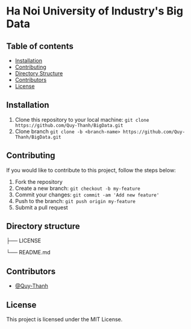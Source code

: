 # Ha Noi University of Industry's Big Data

## Table of contents

- [Installation](#Installation)
- [Contributing](#Contributing)
- [Directory Structure](#Directory-structure)
- [Contributors](#Contributors)
- [License](#License)

## Installation

1. Clone this repository to your local machine: `git clone https://github.com/Quy-Thanh/BigData.git`
2. Clone branch `git clone -b <branch-name> https://github.com/Quy-Thanh/BigData.git`

## Contributing

If you would like to contribute to this project, follow the steps below:

1. Fork the repository
2. Create a new branch: `git checkout -b my-feature`
3. Commit your changes: `git commit -am 'Add new feature'`
4. Push to the branch: `git push origin my-feature`
5. Submit a pull request


## Directory structure

├── LICENSE

└── README.md

## Contributors

- [@Quy-Thanh](https://github.com/Quy-Thanh)


## License

This project is licensed under the MIT License.
